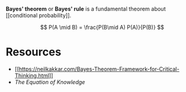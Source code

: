 **Bayes' theorem** or **Bayes' rule** is a fundamental theorem about [[conditional probability]]. 

$$
P(A \mid B) = \frac{P(B\mid A) P(A)}{P(B)}
$$

# Resources

* [[https://neilkakkar.com/Bayes-Theorem-Framework-for-Critical-Thinking.html]]
* _The Equation of Knowledge_